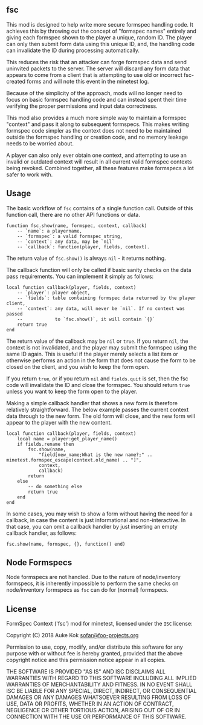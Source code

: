
## fsc

This mod is designed to help write more secure formspec handling
code. It achieves this by throwing out the concept of "formspec
names" entirely and giving each formspec shown to the player a unique,
random ID. The player can only then submit form data using this unique
ID, and, the handling code can invalidate the ID during processing
automatically.

This reduces the risk that an attacker can forge formspec data and
send uninvited packets to the server. The server will discard any
form data that appears to come from a client that is attempting to
use old or incorrect fsc-created forms and will note this event in
the minetest log.

Because of the simplicity of the approach, mods will no longer need
to focus on basic formspec handling code and can instead spent their
time verifying the proper permissions and input data correctness.

This mod also provides a much more simple way to maintain a formspec
"context" and pass it along to subsequent formspecs. This makes
writing formspec code simpler as the context does not need to be
maintained outside the formspec handling or creation code, and no
memory leakage needs to be worried about.

A player can also only ever obtain one context, and attempting to
use an invalid or outdated context will result in all current valid
formspec contexts being revoked. Combined together, all these features
make formspecs a lot safer to work with.

## Usage

The basic workflow of `fsc` contains of a single function call. Outside
of this function call, there are no other API functions or data.

```
function fsc.show(name, formspec, context, callback)
	-- `name`: a playername,
	-- `formspec`: a valid formspec string,
	-- `context`: any data, may be `nil`
	-- `callback`: function(player, fields, context).
```

The return value of `fsc.show()` is always `nil` - it returns nothing.

The callback function will only be called if basic sanity checks on the data
pass requirements. You can implement it simply as follows:

```
local function callback(player, fields, context)
	-- `player`: player object,
	-- `fields`: table containing formspec data returned by the player client,
	-- `context`: any data, will never be `nil`. If no context was passed
	--            to `fsc.show()`, it will contain `{}`
	return true
end
```

The return value of the callback may be `nil` or `true`. If you return
`nil`, the context is not invalidated, and the player may submit the
formspec using the same ID again. This is useful if the player merely
selects a list item or otherwise performs an action in the form that
does not cause the form to be closed on the client, and you wish to
keep the form open.

If you return `true`, or if you return `nil` and `fields.quit` is set,
then the fsc code will invalidate the ID and close the formspec. You
should return `true` unless you want to keep the form open to the
player.

Making a simple callback handler that shows a new form is therefore
relatively straightforward. The below example passes the current
context data through to the new form. The old form will close, and
the new form will appear to the player with the new content.

```
local function callback(player, fields, context)
	local name = player:get_player_name()
	if fields.rename then
		fsc.show(name,
			"field[new_name;What is the new name?;" .. minetest.formspec_escape(context.old_name) .. "]",
			context,
			callback)
		return
	else
		-- do something else
		return true
	end
end
```

In some cases, you may wish to show a form without having the
need for a callback, in case the content is just informational and
non-interactive. In that case, you can omit a callback handler by
just inserting an empty callback handler, as follows:

  `fsc.show(name, formspec, {}, function() end)`

## Node Formspecs

Node formspecs are not handled. Due to the nature of node/inventory
formspecs, it is inherently impossible to perform the same checks on
node/inventory formspecs as `fsc` can do for (normal) formspecs.

## License

FormSpec Context ('fsc') mod for minetest, licensed under the `ISC` license:

  Copyright (C) 2018 Auke Kok <sofar@foo-projects.org>

  Permission to use, copy, modify, and/or distribute this software for
  any purpose with or without fee is hereby granted, provided that the
  above copyright notice and this permission notice appear in all copies.

  THE SOFTWARE IS PROVIDED "AS IS" AND ISC DISCLAIMS ALL WARRANTIES
  WITH REGARD TO THIS SOFTWARE INCLUDING ALL IMPLIED WARRANTIES OF
  MERCHANTABILITY AND FITNESS. IN NO EVENT SHALL ISC BE LIABLE FOR ANY
  SPECIAL, DIRECT, INDIRECT, OR CONSEQUENTIAL DAMAGES OR ANY DAMAGES
  WHATSOEVER RESULTING FROM LOSS OF USE, DATA OR PROFITS, WHETHER IN
  AN ACTION OF CONTRACT, NEGLIGENCE OR OTHER TORTIOUS ACTION, ARISING
  OUT OF OR IN CONNECTION WITH THE USE OR PERFORMANCE OF THIS SOFTWARE.

